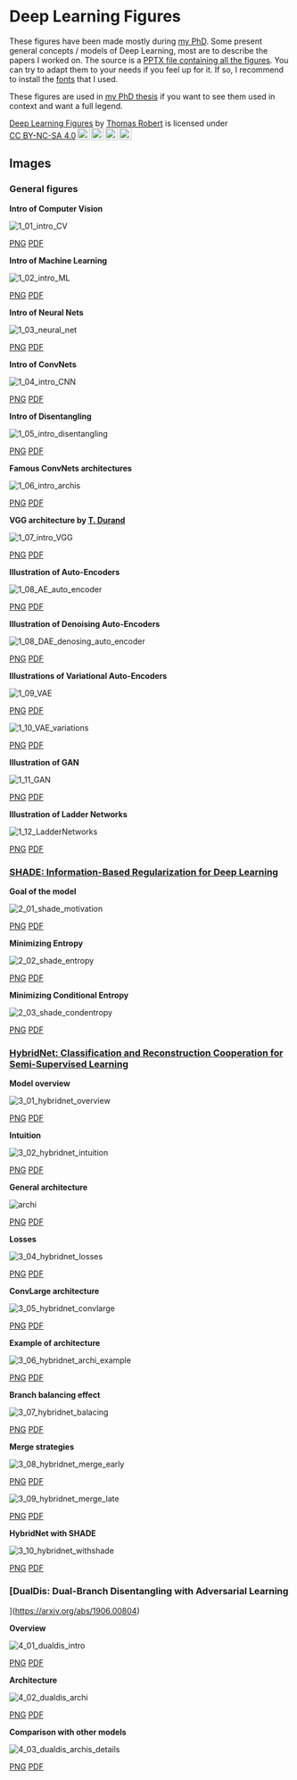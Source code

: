 # Deep Learning Figures

These figures have been made mostly during [my PhD](https://www.thomas-robert.fr/en/resume/). Some present general concepts / models of Deep Learning, most are to describe the papers I worked on. The source is a [PPTX file containing all the figures](0_all_figures.pptx). You can try to adapt them to your needs if you feel up for it. If so, I recommend to install the [fonts](0_fonts) that I used.

These figures are used in [my PhD thesis](https://hal.archives-ouvertes.fr/tel-02309812) if you want to see them used in context and want a full legend.


<p xmlns:cc="http://creativecommons.org/ns#" xmlns:dct="http://purl.org/dc/terms/"><a property="dct:title" rel="cc:attributionURL" href="https://github.com/ThomasRobertFr/deep-learning-figures">Deep Learning Figures</a> by <a rel="cc:attributionURL dct:creator" property="cc:attributionName" href="https://www.thomas-robert.fr">Thomas Robert</a> is licensed under <a href="http://creativecommons.org/licenses/by-nc-sa/4.0/?ref=chooser-v1" target="_blank" rel="license noopener noreferrer" style="display:inline-block;">CC BY-NC-SA 4.0<img style="height:22px!important;margin-left:3px;vertical-align:text-bottom;" src="https://mirrors.creativecommons.org/presskit/icons/cc.svg?ref=chooser-v1"><img style="height:22px!important;margin-left:3px;vertical-align:text-bottom;" src="https://mirrors.creativecommons.org/presskit/icons/by.svg?ref=chooser-v1"><img style="height:22px!important;margin-left:3px;vertical-align:text-bottom;" src="https://mirrors.creativecommons.org/presskit/icons/nc.svg?ref=chooser-v1"><img style="height:22px!important;margin-left:3px;vertical-align:text-bottom;" src="https://mirrors.creativecommons.org/presskit/icons/sa.svg?ref=chooser-v1"></a></p>


## Images

### General figures

**Intro of Computer Vision**

![1_01_intro_CV](1_01_intro_CV.png)

[PNG](1_01_intro_CV.png) [PDF](1_01_intro_CV.pdf)

**Intro of Machine Learning**

![1_02_intro_ML](1_02_intro_ML.png)

[PNG](1_02_intro_ML.png) [PDF](1_02_intro_ML.pdf)

**Intro of Neural Nets**

![1_03_neural_net](1_03_neural_net.png)

[PNG](1_03_neural_net.png) [PDF](1_03_neural_net.pdf)

**Intro of ConvNets**

![1_04_intro_CNN](1_04_intro_CNN.png)

[PNG](1_04_intro_CNN.png) [PDF](1_04_intro_CNN.pdf)

**Intro of Disentangling**

![1_05_intro_disentangling](1_05_intro_disentangling.png)

[PNG](1_05_intro_disentangling.png) [PDF](1_05_intro_disentangling.pdf)

**Famous ConvNets architectures**

![1_06_intro_archis](1_06_intro_archis.png)

[PNG](1_06_intro_archis.png) [PDF](1_06_intro_archis.pdf)

**VGG architecture by [T. Durand](https://github.com/durandtibo/deep_archi_latex)**

![1_07_intro_VGG](1_07_intro_VGG.png)

[PNG](1_07_intro_VGG.png) [PDF](1_07_intro_VGG.pdf)

**Illustration of Auto-Encoders**

![1_08_AE_auto_encoder](1_08_AE_auto_encoder.png)

[PNG](1_08_AE_auto_encoder.png) [PDF](1_08_AE_auto_encoder.pdf)

**Illustration of Denoising Auto-Encoders**

![1_08_DAE_denosing_auto_encoder](1_08_DAE_denosing_auto_encoder.png)

[PNG](1_08_DAE_denosing_auto_encoder.png) [PDF](1_08_DAE_denosing_auto_encoder.pdf)

**Illustrations of Variational Auto-Encoders**

![1_09_VAE](1_09_VAE.png)

[PNG](1_09_VAE.png) [PDF](1_09_VAE.pdf)

![1_10_VAE_variations](1_10_VAE_variations.png)

[PNG](1_10_VAE_variations.png) [PDF](1_10_VAE_variations.pdf)

**Illustration of GAN**

![1_11_GAN](1_11_GAN.png)

[PNG](1_11_GAN.png) [PDF](1_11_GAN.pdf)

**Illustration of Ladder Networks**

![1_12_LadderNetworks](1_12_LadderNetworks.png)

[PNG](1_12_LadderNetworks.png) [PDF](1_12_LadderNetworks.pdf)

### [SHADE: Information-Based Regularization for Deep Learning](https://arxiv.org/abs/1805.05814)


**Goal of the model**

![2_01_shade_motivation](2_01_shade_motivation.png)

[PNG](2_01_shade_motivation.png) [PDF](2_01_shade_motivation.pdf)

**Minimizing Entropy**

![2_02_shade_entropy](2_02_shade_entropy.png)

[PNG](2_02_shade_entropy.png) [PDF](2_02_shade_entropy.pdf)

**Minimizing Conditional Entropy**

![2_03_shade_condentropy](2_03_shade_condentropy.png)

[PNG](2_03_shade_condentropy.png) [PDF](2_03_shade_condentropy.pdf)

### [HybridNet: Classification and Reconstruction Cooperation for Semi-Supervised Learning](https://github.com/ThomasRobertFr/hybridnet)

**Model overview**

![3_01_hybridnet_overview](3_01_hybridnet_overview.png)

[PNG](3_01_hybridnet_overview.png) [PDF](3_01_hybridnet_overview.pdf)

**Intuition**

![3_02_hybridnet_intuition](3_02_hybridnet_intuition.png)

[PNG](3_02_hybridnet_intuition.png) [PDF](3_02_hybridnet_intuition.pdf)

**General architecture**

![archi](3_03_hybridnet_general-archi.png)

[PNG](3_03_hybridnet_general-archi.png) [PDF](3_03_hybridnet_general-archi.pdf)

**Losses**

![3_04_hybridnet_losses](3_04_hybridnet_losses.png)

[PNG](3_04_hybridnet_losses.png) [PDF](3_04_hybridnet_losses.pdf)

**ConvLarge architecture**

![3_05_hybridnet_convlarge](3_05_hybridnet_convlarge.png)

[PNG](3_05_hybridnet_convlarge.png) [PDF](3_05_hybridnet_convlarge.pdf)

**Example of architecture**

![3_06_hybridnet_archi_example](3_06_hybridnet_archi_example.png)

[PNG](3_06_hybridnet_archi_example.png) [PDF](3_06_hybridnet_archi_example.pdf)

**Branch balancing effect**

![3_07_hybridnet_balacing](3_07_hybridnet_balacing.png)

[PNG](3_07_hybridnet_balacing.png) [PDF](3_07_hybridnet_balacing.pdf)

**Merge strategies**

![3_08_hybridnet_merge_early](3_08_hybridnet_merge_early.png)

[PNG](3_08_hybridnet_merge_early.png) [PDF](3_08_hybridnet_merge_early.pdf)

![3_09_hybridnet_merge_late](3_09_hybridnet_merge_late.png)

[PNG](3_09_hybridnet_merge_late.png) [PDF](3_09_hybridnet_merge_late.pdf)

**HybridNet with SHADE**

![3_10_hybridnet_withshade](3_10_hybridnet_withshade.png)

[PNG](3_10_hybridnet_withshade.png) [PDF](3_10_hybridnet_withshade.pdf)

### [DualDis: Dual-Branch Disentangling with Adversarial Learning
](https://arxiv.org/abs/1906.00804)

**Overview**

![4_01_dualdis_intro](4_01_dualdis_intro.png)

[PNG](4_01_dualdis_intro.png) [PDF](4_01_dualdis_intro.pdf)

**Architecture**

![4_02_dualdis_archi](4_02_dualdis_archi.png)

[PNG](4_02_dualdis_archi.png) [PDF](4_02_dualdis_archi.pdf)

**Comparison with other models**

![4_03_dualdis_archis_details](4_03_dualdis_archis_details.png)

[PNG](4_03_dualdis_archis_details.png) [PDF](4_03_dualdis_archis_details.pdf)


